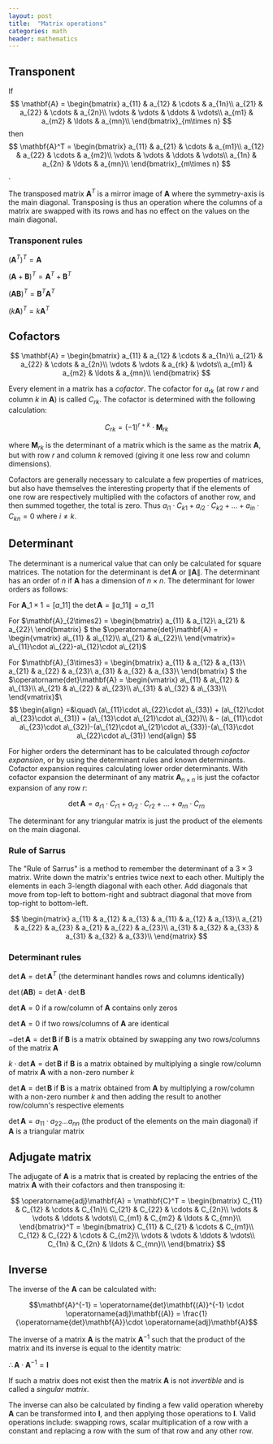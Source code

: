 ```yaml
---
layout: post
title:  "Matrix operations"
categories: math
header: mathematics
---
```


## Transponent

If
$$
\mathbf{A} = \begin{bmatrix}
a_{11} & a_{12} & \cdots & a_{1n}\\
a_{21} & a_{22} & \cdots & a_{2n}\\
\vdots & \vdots & \ddots & \vdots\\
a_{m1} & a_{m2} & \ldots & a_{mn}\\
\end{bmatrix}_{m\times n}
$$
then
$$
\mathbf{A}^T = \begin{bmatrix}
a_{11} & a_{21} & \cdots & a_{m1}\\
a_{12} & a_{22} & \cdots & a_{m2}\\
\vdots & \vdots & \ddots & \vdots\\
a_{1n} & a_{2n} & \ldots & a_{mn}\\
\end{bmatrix}_{m\times n}
$$.

The transposed matrix $\mathbf{A}^T$ is a mirror image of $\mathbf{A}$ where the symmetry-axis is the main diagonal. Transposing is thus an operation where the columns of a matrix are swapped with its rows and has no effect on the values on the main diagonal.

### Transponent rules

$(\mathbf{A}^T)^T = \mathbf{A}$

$(\mathbf{A}+\mathbf{B})^T = \mathbf{A}^T + \textbf{B}^T$

$(\mathbf{A}\mathbf{B})^T = \mathbf{B}^T\mathbf{A}^T$

$(k\mathbf{A})^T = k\mathbf{A}^T$

## Cofactors

$$
\mathbf{A} = \begin{bmatrix}
a_{11} & a_{12} & \cdots & a_{1n}\\
a_{21} & a_{22} & \cdots & a_{2n}\\
\vdots & \vdots & a_{rk} & \vdots\\
a_{m1} & a_{m2} & \ldots & a_{mn}\\
\end{bmatrix}
$$

Every element in a matrix has a *cofactor*. The cofactor for $a_{rk}$ (at row $r$ and column $k$ in $\mathbf{A}$) is called $C_{rk}$. The cofactor is determined with the following calculation:

$$C_{rk} = (-1)^{r+k}\cdot \mathbf{M}_{rk}$$

where $\mathbf{M}_{rk}$ is the determinant of a matrix which is the same as the matrix $\mathbf{A}$, but with row $r$ and column $k$ removed (giving it one less row and column dimensions).

Cofactors are generally necessary to calculate a few properties of matrices, but also have themselves the interesting property that if the elements of one row are respectively multiplied with the cofactors of another row, and then summed together, the total is zero. Thus $a_{i1}\cdot C_{k1}+a_{i2}\cdot C_{k2}+\ldots +a_{in}\cdot C_{kn} = 0$ where $i \neq k$.

## Determinant

The determinant is a numerical value that can only be calculated for square matrices. The notation for the determinant is $\operatorname{det}\mathbf{A}$ or $\|\mathbf{A}\|$. The determinant has an order of $n$ if $\mathbf{A}$ has a dimension of $n\times n$. The determinant for lower orders as follows:

For $\mathbf{A}\_{1\times1} = [a\_{11}]$ the $\operatorname{det}\mathbf{A} = \|a\_{11}\|=a\_{11}$

For $\mathbf{A}\_{2\times2} =
\begin{bmatrix}
a\_{11} & a\_{12}\\
a\_{21} & a\_{22}\\
\end{bmatrix}
$ the $\operatorname{det}\mathbf{A} = \begin{vmatrix}
a\_{11} & a\_{12}\\
a\_{21} & a\_{22}\\
\end{vmatrix}= a\_{11}\cdot a\_{22}-a\_{12}\cdot a\_{21}$

For $\mathbf{A}\_{3\times3} =
\begin{bmatrix}
a\_{11} & a\_{12} & a\_{13}\\
a\_{21} & a\_{22} & a\_{23}\\
a\_{31} & a\_{32} & a\_{33}\\
\end{bmatrix}
$ the $\operatorname{det}\mathbf{A} = \begin{vmatrix}
a\_{11} & a\_{12} & a\_{13}\\
a\_{21} & a\_{22} & a\_{23}\\
a\_{31} & a\_{32} & a\_{33}\\
\end{vmatrix}$\\
$$
\begin{align}
=&\quad\ (a\_{11}\cdot a\_{22}\cdot a\_{33}) + (a\_{12}\cdot a\_{23}\cdot a\_{31}) + (a\_{13}\cdot a\_{21}\cdot a\_{32})\\
& - (a\_{11}\cdot a\_{23}\cdot a\_{32})-(a\_{12}\cdot a\_{21}\cdot a\_{33})-(a\_{13}\cdot a\_{22}\cdot a\_{31})
\end{align}
$$

For higher orders the determinant has to be calculated through *cofactor expansion*, or by using the determinant rules and known determinants. Cofactor expansion requires calculating lower order determinants. With cofactor expansion the determinant of any matrix $\mathbf{A}_{n\times n}$ is just the cofactor expansion of any row $r$:

$$\operatorname{det}\mathbf{A} = a_{r1}\cdot C_{r1}+a_{r2}\cdot C_{r2}+\ldots + a_{rn}\cdot C_{rn}$$

The determinant for any triangular matrix is just the product of the elements on the main diagonal.

### Rule of Sarrus

The "Rule of Sarrus" is a method to remember the determinant of a $3\times3$ matrix. Write down the matrix's entries twice next to each other. Multiply the elements in each 3-length diagonal with each other. Add diagonals that move from top-left to bottom-right and subtract diagonal that move from top-right to bottom-left.

$$
\begin{matrix}
a_{11} & a_{12} & a_{13} & a_{11} & a_{12} & a_{13}\\
a_{21} & a_{22} & a_{23} & a_{21} & a_{22} & a_{23}\\
a_{31} & a_{32} & a_{33} & a_{31} & a_{32} & a_{33}\\
\end{matrix}
$$

<!--
$$
\begin{picture}(5,5)
\put(5,15){\line(2,-1){50}}
\put(30,15){\line(2,-1){50}}
\put(55,15){\line(2,-1){50}}
\put(75,15){\line(-2,-1){50}}
\put(100,15){\line(-2,-1){50}}
\put(125,15){\line(-2,-1){50}}
$\begin{matrix}
a_{11} & a_{12} & a_{13} & a_{11} & a_{12} & a_{13}\\
a_{21} & a_{22} & a_{23} & a_{21} & a_{22} & a_{23}\\
a_{31} & a_{32} & a_{33} & a_{31} & a_{32} & a_{33}\\
\end{matrix}$
\end{picture}
$$
-->

### Determinant rules

$\operatorname{det}\mathbf{A} = \operatorname{det}\mathbf{A}^T$ (the determinant handles rows and columns identically)

$\operatorname{det}(\mathbf{A}\mathbf{B}) = \operatorname{det}\mathbf{A}\cdot \operatorname{det}\mathbf{B}$

$\operatorname{det}\mathbf{A} = 0$ if a row/column of $\mathbf{A}$ contains only zeros

$\operatorname{det}\mathbf{A} = 0$ if two rows/columns of $\mathbf{A}$ are identical

$-\operatorname{det}\mathbf{A} = \operatorname{det}\mathbf{B}$ if $\mathbf{B}$ is a matrix obtained by swapping any two rows/columns of the matrix $\mathbf{A}$

$k\cdot \operatorname{det}\mathbf{A} = \operatorname{det}\mathbf{B}$ if $\mathbf{B}$ is a matrix obtained by multiplying a single row/column of matrix $\mathbf{A}$ with a non-zero number $k$

$\operatorname{det}\mathbf{A} = \operatorname{det}\mathbf{B}$ if $\mathbf{B}$ is a matrix obtained from $\mathbf{A}$ by multiplying a row/column with a non-zero number $k$ and then adding the result to another row/column's respective elements

$\operatorname{det}\mathbf{A} = a_{11}\cdot a_{22}\ldots a_{nn}$ (the product of the elements on the main diagonal) if $\mathbf{A}$ is a triangular matrix

## Adjugate matrix

The adjugate of $\mathbf{A}$ is a matrix that is created by replacing the entries of the matrix $\mathbf{A}$ with their cofactors and then transposing it:

$$
\operatorname{adj}\mathbf{A} = \mathbf{C}^T = \begin{bmatrix}
C_{11} & C_{12} & \cdots & C_{1n}\\
C_{21} & C_{22} & \cdots & C_{2n}\\
\vdots & \vdots & \ddots & \vdots\\
C_{m1} & C_{m2} & \ldots & C_{mn}\\
\end{bmatrix}^T =
\begin{bmatrix}
C_{11} & C_{21} & \cdots & C_{m1}\\
C_{12} & C_{22} & \cdots & C_{m2}\\
\vdots & \vdots & \ddots & \vdots\\
C_{1n} & C_{2n} & \ldots & C_{mn}\\
\end{bmatrix}
$$

## Inverse

The inverse of the $\mathbf{A}$ can be calculated with:

$$\mathbf{A}^{-1} = \operatorname{det}\mathbf{(A)}^{-1} \cdot \operatorname{adj}\mathbf{(A)} = \frac{1}{\operatorname{det}\mathbf{A}}\cdot \operatorname{adj}\mathbf{A}$$

The inverse of a matrix $\mathbf{A}$ is the matrix $\mathbf{A}^{-1}$ such that the product of the matrix and its inverse is equal to the identity matrix:

$\therefore \mathbf{A}\cdot\mathbf{A}^{-1} = \mathbf{I}$

If such a matrix does not exist then the matrix $\mathbf{A}$ is not *invertible* and is called a *singular matrix*.

The inverse can also be calculated by finding a few valid operation whereby $\mathbf{A}$ can be transformed into $\mathbf{I}$, and then applying those operations to $\mathbf{I}$. Valid operations include: swapping rows, scalar multiplication of a row with a constant and replacing a row with the sum of that row and any other row.
